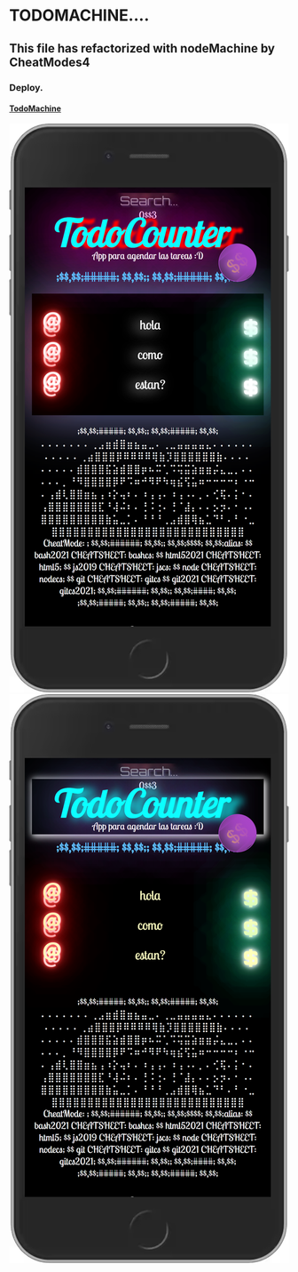 # TODOMACHINE....
## This file has refactorized with nodeMachine by CheatModes4
### Deploy.
#### [TodoMachine](https://github.com/rroderickk/firstapp1)

<img src="./iPhone.png" class="fit-image">

<img src="./iPhone2.png" class="fit-image">


